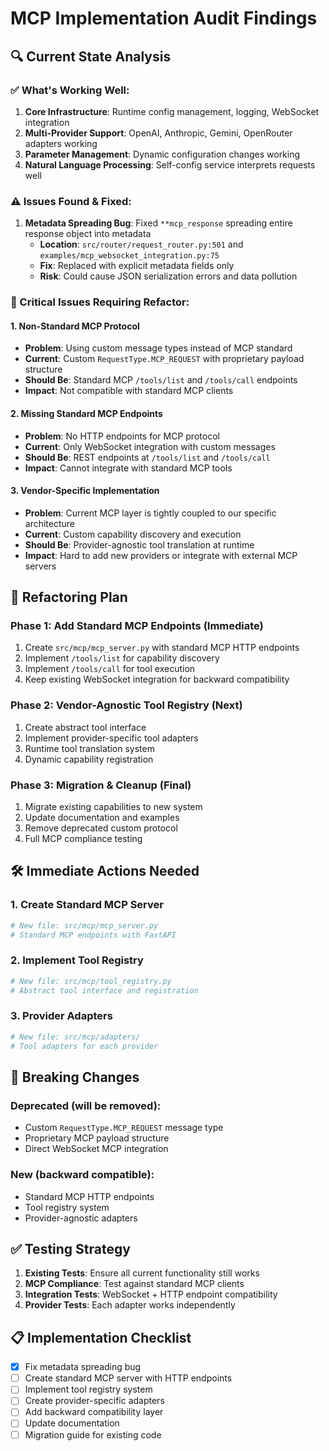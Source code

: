 # MCP Implementation Audit Findings

## 🔍 Current State Analysis

### ✅ What's Working Well:
1. **Core Infrastructure**: Runtime config management, logging, WebSocket integration
2. **Multi-Provider Support**: OpenAI, Anthropic, Gemini, OpenRouter adapters working
3. **Parameter Management**: Dynamic configuration changes working
4. **Natural Language Processing**: Self-config service interprets requests well

### ⚠️ Issues Found & Fixed:
1. **Metadata Spreading Bug**: Fixed `**mcp_response` spreading entire response object into metadata
   - **Location**: `src/router/request_router.py:501` and `examples/mcp_websocket_integration.py:75`
   - **Fix**: Replaced with explicit metadata fields only
   - **Risk**: Could cause JSON serialization errors and data pollution

### 🚨 Critical Issues Requiring Refactor:

#### 1. **Non-Standard MCP Protocol**
- **Problem**: Using custom message types instead of MCP standard
- **Current**: Custom `RequestType.MCP_REQUEST` with proprietary payload structure
- **Should Be**: Standard MCP `/tools/list` and `/tools/call` endpoints
- **Impact**: Not compatible with standard MCP clients

#### 2. **Missing Standard MCP Endpoints**
- **Problem**: No HTTP endpoints for MCP protocol
- **Current**: Only WebSocket integration with custom messages
- **Should Be**: REST endpoints at `/tools/list` and `/tools/call`
- **Impact**: Cannot integrate with standard MCP tools

#### 3. **Vendor-Specific Implementation**
- **Problem**: Current MCP layer is tightly coupled to our specific architecture
- **Current**: Custom capability discovery and execution
- **Should Be**: Provider-agnostic tool translation at runtime
- **Impact**: Hard to add new providers or integrate with external MCP servers

## 🎯 Refactoring Plan

### Phase 1: Add Standard MCP Endpoints (Immediate)
1. Create `src/mcp/mcp_server.py` with standard MCP HTTP endpoints
2. Implement `/tools/list` for capability discovery
3. Implement `/tools/call` for tool execution
4. Keep existing WebSocket integration for backward compatibility

### Phase 2: Vendor-Agnostic Tool Registry (Next)
1. Create abstract tool interface
2. Implement provider-specific tool adapters
3. Runtime tool translation system
4. Dynamic capability registration

### Phase 3: Migration & Cleanup (Final)
1. Migrate existing capabilities to new system
2. Update documentation and examples
3. Remove deprecated custom protocol
4. Full MCP compliance testing

## 🛠 Immediate Actions Needed

### 1. Create Standard MCP Server
```python
# New file: src/mcp/mcp_server.py
# Standard MCP endpoints with FastAPI
```

### 2. Implement Tool Registry
```python
# New file: src/mcp/tool_registry.py
# Abstract tool interface and registration
```

### 3. Provider Adapters
```python
# New file: src/mcp/adapters/
# Tool adapters for each provider
```

## 🚧 Breaking Changes

### Deprecated (will be removed):
- Custom `RequestType.MCP_REQUEST` message type
- Proprietary MCP payload structure
- Direct WebSocket MCP integration

### New (backward compatible):
- Standard MCP HTTP endpoints
- Tool registry system
- Provider-agnostic adapters

## ✅ Testing Strategy

1. **Existing Tests**: Ensure all current functionality still works
2. **MCP Compliance**: Test against standard MCP clients
3. **Integration Tests**: WebSocket + HTTP endpoint compatibility
4. **Provider Tests**: Each adapter works independently

## 📋 Implementation Checklist

- [x] Fix metadata spreading bug
- [ ] Create standard MCP server with HTTP endpoints
- [ ] Implement tool registry system
- [ ] Create provider-specific adapters
- [ ] Add backward compatibility layer
- [ ] Update documentation
- [ ] Migration guide for existing code

